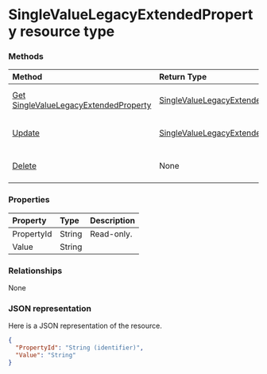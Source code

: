 # SingleValueLegacyExtendedProperty resource type




### Methods

| Method		   | Return Type	|Description|
|:---------------|:--------|:----------|
|[Get SingleValueLegacyExtendedProperty](../api/singlevaluelegacyextendedproperty_get.md) | [SingleValueLegacyExtendedProperty](singlevaluelegacyextendedproperty.md) |Read properties and relationships of singleValueLegacyExtendedProperty object.|
|[Update](../api/singlevaluelegacyextendedproperty_update.md) | [SingleValueLegacyExtendedProperty](singlevaluelegacyextendedproperty.md)	|Update SingleValueLegacyExtendedProperty object. |
|[Delete](../api/singlevaluelegacyextendedproperty_delete.md) | None |Delete SingleValueLegacyExtendedProperty object. |

### Properties
| Property	   | Type	|Description|
|:---------------|:--------|:----------|
|PropertyId|String| Read-only.|
|Value|String||

### Relationships
None


### JSON representation

Here is a JSON representation of the resource.

<!-- {
  "blockType": "resource",
  "optionalProperties": [

  ],
  "@odata.type": "microsoft.graph.SingleValueLegacyExtendedProperty"
}-->

```json
{
  "PropertyId": "String (identifier)",
  "Value": "String"
}

```

<!-- uuid: 8fcb5dbc-d5aa-4681-8e31-b001d5168d79
2015-10-25 14:57:30 UTC -->
<!-- {
  "type": "#page.annotation",
  "description": "SingleValueLegacyExtendedProperty resource",
  "keywords": "",
  "section": "documentation",
  "tocPath": ""
}-->